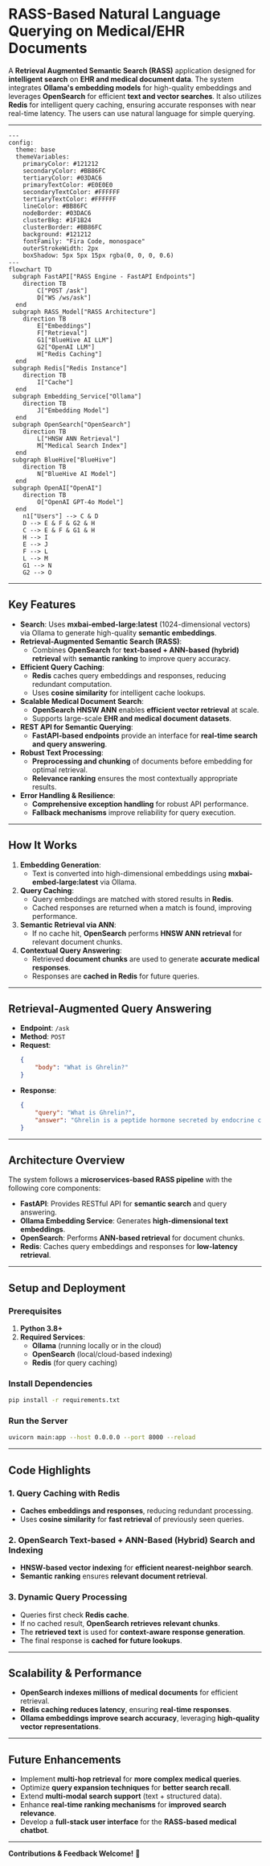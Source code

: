 # **RASS-Based Natural Language Querying on Medical/EHR Documents**

A **Retrieval Augmented Semantic Search (RASS)** application designed for **intelligent search** on **EHR and medical document data**. The system integrates **Ollama's embedding models** for high-quality embeddings and leverages **OpenSearch** for efficient **text and vector searches**. It also utilizes **Redis** for intelligent query caching, ensuring accurate responses with near real-time latency. The users can use natural language for simple querying.

---

```mermaid
---
config:
  theme: base
  themeVariables:
    primaryColor: #121212
    secondaryColor: #BB86FC
    tertiaryColor: #03DAC6
    primaryTextColor: #E0E0E0
    secondaryTextColor: #FFFFFF
    tertiaryTextColor: #FFFFFF
    lineColor: #BB86FC
    nodeBorder: #03DAC6
    clusterBkg: #1F1B24
    clusterBorder: #BB86FC
    background: #121212
    fontFamily: "Fira Code, monospace"
    outerStrokeWidth: 2px
    boxShadow: 5px 5px 15px rgba(0, 0, 0, 0.6)
---
flowchart TD
 subgraph FastAPI["RASS Engine - FastAPI Endpoints"]
    direction TB
        C["POST /ask"]
        D["WS /ws/ask"]
  end
 subgraph RASS_Model["RASS Architecture"]
    direction TB
        E["Embeddings"]
        F["Retrieval"]
        G1["BlueHive AI LLM"]
        G2["OpenAI LLM"]
        H["Redis Caching"]
  end
 subgraph Redis["Redis Instance"]
    direction TB
        I["Cache"]
  end
 subgraph Embedding_Service["Ollama"]
    direction TB
        J["Embedding Model"]
  end
 subgraph OpenSearch["OpenSearch"]
    direction TB
        L["HNSW ANN Retrieval"]
        M["Medical Search Index"]
  end
 subgraph BlueHive["BlueHive"]
    direction TB
        N["BlueHive AI Model"]
  end
 subgraph OpenAI["OpenAI"]
    direction TB
        O["OpenAI GPT-4o Model"]
  end
    n1["Users"] --> C & D
    D --> E & F & G2 & H
    C --> E & F & G1 & H
    H --> I
    E --> J
    F --> L
    L --> M
    G1 --> N
    G2 --> O

```

---

## **Key Features**
- **Search**: Uses **mxbai-embed-large:latest** (1024-dimensional vectors) via Ollama to generate high-quality **semantic embeddings**.
- **Retrieval-Augmented Semantic Search (RASS)**:
  - Combines **OpenSearch** for **text-based + ANN-based (hybrid) retrieval** with **semantic ranking** to improve query accuracy.
- **Efficient Query Caching**:
  - **Redis** caches query embeddings and responses, reducing redundant computation.
  - Uses **cosine similarity** for intelligent cache lookups.
- **Scalable Medical Document Search**:
  - **OpenSearch HNSW ANN** enables **efficient vector retrieval** at scale.
  - Supports large-scale **EHR and medical document datasets**.
- **REST API for Semantic Querying**:
  - **FastAPI-based endpoints** provide an interface for **real-time search and query answering**.
- **Robust Text Processing**:
  - **Preprocessing and chunking** of documents before embedding for optimal retrieval.
  - **Relevance ranking** ensures the most contextually appropriate results.
- **Error Handling & Resilience**:
  - **Comprehensive exception handling** for robust API performance.
  - **Fallback mechanisms** improve reliability for query execution.

---

## **How It Works**
1. **Embedding Generation**:
   - Text is converted into high-dimensional embeddings using **mxbai-embed-large:latest** via Ollama.
2. **Query Caching**:
   - Query embeddings are matched with stored results in **Redis**.
   - Cached responses are returned when a match is found, improving performance.
3. **Semantic Retrieval via ANN**:
   - If no cache hit, **OpenSearch** performs **HNSW ANN retrieval** for relevant document chunks.
4. **Contextual Query Answering**:
   - Retrieved **document chunks** are used to generate **accurate medical responses**.
   - Responses are **cached in Redis** for future queries.

---

## **Retrieval-Augmented Query Answering**
- **Endpoint**: `/ask`
- **Method**: `POST`
- **Request**:
    ```json
    {
        "body": "What is Ghrelin?"
    }
    ```
- **Response**:
    ```json
    {
        "query": "What is Ghrelin?",
        "answer": "Ghrelin is a peptide hormone secreted by endocrine cells in the gastrointestinal tract, known for its role in stimulating food intake and regulating energy balance. It acts in the central nervous system to modulate gastrointestinal functions, such as gastric acid secretion and motility, and is involved in the autonomic regulation of these functions. Ghrelin's effects on food intake are mediated by neuropeptide Y pathways in the central nervous system (Document ABC, Document XYZ)."
    }
    ```

---

## **Architecture Overview**
The system follows a **microservices-based RASS pipeline** with the following core components:
- **FastAPI**: Provides RESTful API for **semantic search** and query answering.
- **Ollama Embedding Service**: Generates **high-dimensional text embeddings**.
- **OpenSearch**: Performs **ANN-based retrieval** for document chunks.
- **Redis**: Caches query embeddings and responses for **low-latency retrieval**.

---

## **Setup and Deployment**

### **Prerequisites**
1. **Python 3.8+**
2. **Required Services**:
   - **Ollama** (running locally or in the cloud)
   - **OpenSearch** (local/cloud-based indexing)
   - **Redis** (for query caching)

### **Install Dependencies**
```bash
pip install -r requirements.txt
```

### **Run the Server**
```bash
uvicorn main:app --host 0.0.0.0 --port 8000 --reload
```

---

## **Code Highlights**

### **1. Query Caching with Redis**
- **Caches embeddings and responses**, reducing redundant processing.
- Uses **cosine similarity** for **fast retrieval** of previously seen queries.

### **2. OpenSearch Text-based + ANN-Based (Hybrid) Search and Indexing**
- **HNSW-based vector indexing** for **efficient nearest-neighbor search**.
- **Semantic ranking** ensures **relevant document retrieval**.

### **3. Dynamic Query Processing**
- Queries first check **Redis cache**.
- If no cached result, **OpenSearch retrieves relevant chunks**.
- The **retrieved text** is used for **context-aware response generation**.
- The final response is **cached for future lookups**.

---

## **Scalability & Performance**
- **OpenSearch indexes millions of medical documents** for efficient retrieval.
- **Redis caching reduces latency**, ensuring **real-time responses**.
- **Ollama embeddings improve search accuracy**, leveraging **high-quality vector representations**.

---

## **Future Enhancements**
- Implement **multi-hop retrieval** for **more complex medical queries**.
- Optimize **query expansion techniques** for **better search recall**.
- Extend **multi-modal search support** (text + structured data).
- Enhance **real-time ranking mechanisms** for **improved search relevance**.
- Develop a **full-stack user interface** for the **RASS-based medical chatbot**.

---

**Contributions & Feedback Welcome!** 🚀

